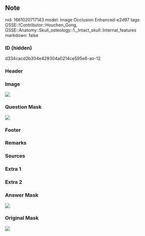 ## Note
nid: 1661020717143
model: Image Occlusion Enhanced-e2d97
tags: GSSE::!Contributor::Houchen_Gong, GSSE::Anatomy::Skull_osteology::1._Intact_skull::Internal_features
markdown: false

### ID (hidden)
d334cacd2b304e429304a0214ce595e6-ao-12

### Header


### Image
<img src="tmp7avbx42n.png">

### Question Mask
<img src="d334cacd2b304e429304a0214ce595e6-ao-12-Q.svg">

### Footer


### Remarks


### Sources


### Extra 1


### Extra 2


### Answer Mask
<img src="d334cacd2b304e429304a0214ce595e6-ao-12-A.svg">

### Original Mask
<img src="d334cacd2b304e429304a0214ce595e6-ao-O.svg">

